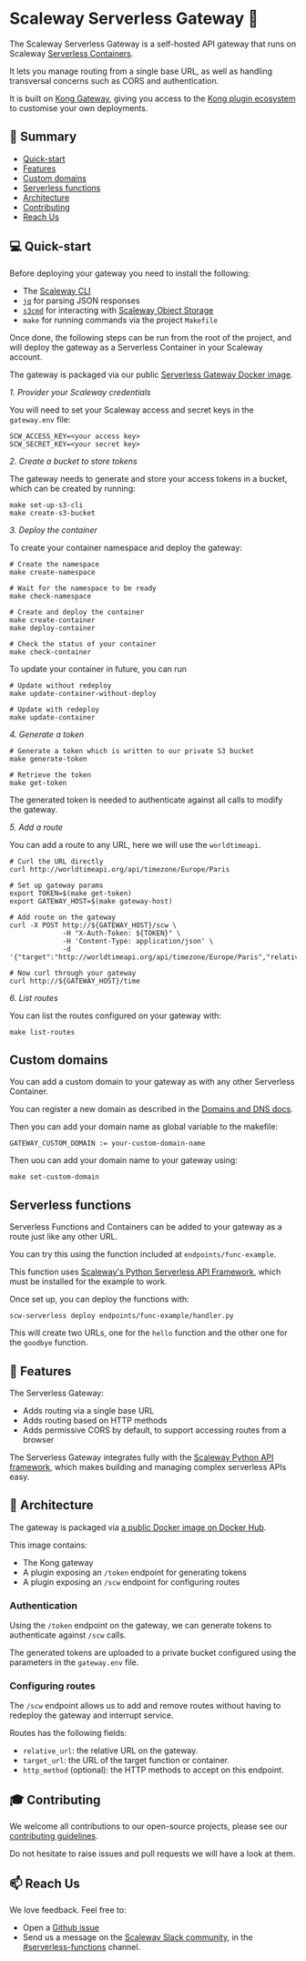 # Scaleway Serverless Gateway :door:

The Scaleway Serverless Gateway is a self-hosted API gateway that runs on Scaleway [Serverless Containers](https://www.scaleway.com/en/serverless-containers/).

It lets you manage routing from a single base URL, as well as handling transversal concerns such as CORS and authentication.

It is built on [Kong Gateway](https://docs.konghq.com/gateway/latest/), giving you access to the [Kong plugin ecosystem](https://docs.konghq.com/hub/) to customise your own deployments.

## :page_with_curl: Summary

- [Quick-start](#computer-quick-start)
- [Features](#rocket-features)
- [Custom domains](#custom-domains)
- [Serverless functions](#serverless-functions)
- [Architecture](#hammer-architecture)
- [Contributing](#mortar_board-contributing)
- [Reach Us](#mailbox-reach-us)

## :computer: Quick-start

Before deploying your gateway you need to install the following:

- The [Scaleway CLI](https://github.com/scaleway/scaleway-cli)
- [`jq`](https://stedolan.github.io/jq/download/) for parsing JSON responses
- [`s3cmd`](https://github.com/s3tools/s3cmd/blob/master/INSTALL.md) for interacting with [Scaleway Object Storage](https://www.scaleway.com/en/object-storage/)
- `make` for running commands via the project `Makefile`

Once done, the following steps can be run from the root of the project, and will deploy the gateway as a Serverless Container in your Scaleway account.

The gateway is packaged via our public [Serverless Gateway Docker image](https://hub.docker.com/r/scaleway/serverless-gateway).

*1. Provider your Scaleway credentials*

You will need to set your Scaleway access and secret keys in the `gateway.env` file:

```
SCW_ACCESS_KEY=<your access key>
SCW_SECRET_KEY=<your secret key>
```

*2. Create a bucket to store tokens*

The gateway needs to generate and store your access tokens in a bucket, which can be created by running:

```
make set-up-s3-cli
make create-s3-bucket
```

*3. Deploy the container*

To create your container namespace and deploy the gateway:

```
# Create the namespace
make create-namespace

# Wait for the namespace to be ready
make check-namespace

# Create and deploy the container
make create-container
make deploy-container

# Check the status of your container
make check-container
```

To update your container in future, you can run

```
# Update without redeploy
make update-container-without-deploy

# Update with redeploy
make update-container
```

*4. Generate a token*

```
# Generate a token which is written to our private S3 bucket
make generate-token

# Retrieve the token
make get-token
```

The generated token is needed to authenticate against all calls to modify the gateway.

*5. Add a route*

You can add a route to any URL, here we will use the `worldtimeapi`.

```
# Curl the URL directly
curl http://worldtimeapi.org/api/timezone/Europe/Paris

# Set up gateway params
export TOKEN=$(make get-token)
export GATEWAY_HOST=$(make gateway-host)

# Add route on the gateway
curl -X POST http://${GATEWAY_HOST}/scw \
             -H "X-Auth-Token: ${TOKEN}" \
             -H 'Content-Type: application/json' \
             -d '{"target":"http://worldtimeapi.org/api/timezone/Europe/Paris","relative_url":"/time"}'

# Now curl through your gateway
curl http://${GATEWAY_HOST}/time
```

*6. List routes*

You can list the routes configured on your gateway with:

```
make list-routes
```

## Custom domains

You can add a custom domain to your gateway as with any other Serverless Container.

You can register a new domain as described in the [Domains and DNS docs](https://www.scaleway.com/en/docs/network/domains-and-dns/quickstart/).

Then you can add your domain name as global variable to the makefile:

```
GATEWAY_CUSTOM_DOMAIN := your-custom-domain-name
```

Then uou can add your domain name to your gateway using:

```
make set-custom-domain
```

## Serverless functions

Serverless Functions and Containers can be added to your gateway as a route just like any other URL.

You can try this using the function included at `endpoints/func-example`.

This function uses [Scaleway's Python Serverless API Framework](https://github.com/scaleway/serverless-api-project), which must be installed for the example to work.

Once set up, you can deploy the functions with:

```
scw-serverless deploy endpoints/func-example/handler.py
```

This will create two URLs, one for the `hello` function and the other one for the `goodbye` function.

## :rocket: Features

The Serverless Gateway:

* Adds routing via a single base URL
* Adds routing based on HTTP methods
* Adds permissive CORS by default, to support accessing routes from a browser

The Serverless Gateway integrates fully with the [Scaleway Python API framework](https://github.com/scaleway/serverless-api-project), which makes building and managing complex serverless APIs easy.

## :hammer: Architecture

The gateway is packaged via [a public Docker image on Docker Hub](https://hub.docker.com/r/scaleway/serverless-gateway).

This image contains:

- The Kong gateway
- A plugin exposing an `/token` endpoint for generating tokens
- A plugin exposing an `/scw` endpoint for configuring routes

### Authentication

Using the `/token` endpoint on the gateway, we can generate tokens to authenticate against `/scw` calls.

The generated tokens are uploaded to a private bucket configured using the parameters in the `gateway.env` file.

### Configuring routes

The `/scw` endpoint allows us to add and remove routes without having to redeploy the gateway and interrupt service.

Routes has the following fields:

- `relative_url`: the relative URL on the gateway.
- `target_url`: the URL of the target function or container.
- `http_method` (optional): the HTTP methods to accept on this endpoint.

## :mortar_board: Contributing

We welcome all contributions to our open-source projects, please see our [contributing guidelines](./.github/CONTRIBUTING.md).

Do not hesitate to raise issues and pull requests we will have a look at them.

## :mailbox: Reach Us

We love feedback. Feel free to:

- Open a [Github issue](https://github.com/scaleway/serverless-functions-python/issues/new)
- Send us a message on the [Scaleway Slack community](https://slack.scaleway.com/), in the [#serverless-functions](https://scaleway-community.slack.com/app_redirect?channel=serverless-functions) channel.

